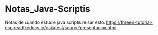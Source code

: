 # Notas_Java-Scriptis
Notas de cuando estudie java scriptis
reisar esto: https://threejs-tutorial-esp.readthedocs.io/es/latest/source/presentacion.html
